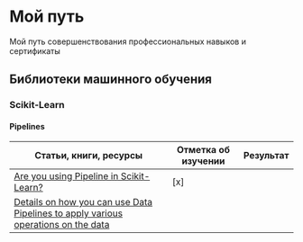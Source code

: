# Мой путь
Мой путь совершенствования профессиональных навыков и сертификаты

## Библиотеки машинного обучения

### Scikit-Learn

#### Pipelines
|Статьи, книги, ресурсы|Отметка об изучении|Результат|
|-|-|-|
|[Are you using Pipeline in Scikit-Learn?](https://towardsdatascience.com/are-you-using-pipeline-in-scikit-learn-ac4cd85cb27f)|[x]||
|[Details on how you can use Data Pipelines to apply various operations on the data](https://github.com/ankitgoel1602/data-science/tree/master/data-pipeline])|||
